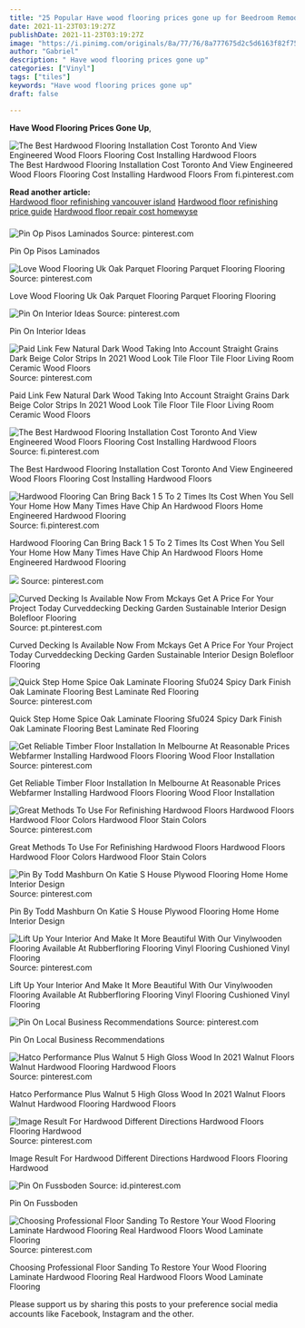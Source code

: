 ```yaml
---
title: "25 Popular Have wood flooring prices gone up for Beedroom Remodeling"
date: 2021-11-23T03:19:27Z
publishDate: 2021-11-23T03:19:27Z
image: "https://i.pinimg.com/originals/8a/77/76/8a777675d2c5d6163f82f75fbc775b9c.jpg"
author: "Gabriel"
description: " Have wood flooring prices gone up"
categories: ["Vinyl"]
tags: ["tiles"]
keywords: "Have wood flooring prices gone up"
draft: false

---
```

<!-- Head tag Code -->
**Have Wood Flooring Prices Gone Up**, 

![The Best Hardwood Flooring Installation Cost Toronto And View Engineered Wood Floors Flooring Cost Installing Hardwood Floors](https://i.pinimg.com/originals/b0/e4/47/b0e447319105dcdd176b8d36a03e3efc.jpg "The Best Hardwood Flooring Installation Cost Toronto And View Engineered Wood Floors Flooring Cost Installing Hardwood Floors")
The Best Hardwood Flooring Installation Cost Toronto And View Engineered Wood Floors Flooring Cost Installing Hardwood Floors From fi.pinterest.com

**Read another article:**  
[Hardwood floor refinishing vancouver island](/hardwood-floor-refinishing-vancouver-island/)
[Hardwood floor refinishing price guide](/hardwood-floor-refinishing-price-guide/)
[Hardwood floor repair cost homewyse](/hardwood-floor-repair-cost-homewyse/)




### 

 


![Pin Op Pisos Laminados](https://i.pinimg.com/474x/89/b6/d8/89b6d88bdfbc5bcfe8cc4c77166289ee.jpg "Pin Op Pisos Laminados")
Source: pinterest.com

Pin Op Pisos Laminados  

![Love Wood Flooring Uk Oak Parquet Flooring Parquet Flooring Flooring](https://i.pinimg.com/736x/44/d0/d2/44d0d2afd0c1a2095222ebb935c0a1f0--modern-living-room-designs-flooring.jpg "Love Wood Flooring Uk Oak Parquet Flooring Parquet Flooring Flooring")
Source: pinterest.com

Love Wood Flooring Uk Oak Parquet Flooring Parquet Flooring Flooring  

![Pin On Interior Ideas](https://i.pinimg.com/originals/b8/3c/d5/b83cd53a547d923704ecbd5c0a463c33.jpg "Pin On Interior Ideas")
Source: pinterest.com

Pin On Interior Ideas  

![Paid Link Few Natural Dark Wood Taking Into Account Straight Grains Dark Beige Color Strips In 2021 Wood Look Tile Floor Tile Floor Living Room Ceramic Wood Floors](https://i.pinimg.com/736x/9b/67/e9/9b67e9e536a2a454a4d5b26ab0981d4b.jpg "Paid Link Few Natural Dark Wood Taking Into Account Straight Grains Dark Beige Color Strips In 2021 Wood Look Tile Floor Tile Floor Living Room Ceramic Wood Floors")
Source: pinterest.com

Paid Link Few Natural Dark Wood Taking Into Account Straight Grains Dark Beige Color Strips In 2021 Wood Look Tile Floor Tile Floor Living Room Ceramic Wood Floors  

![The Best Hardwood Flooring Installation Cost Toronto And View Engineered Wood Floors Flooring Cost Installing Hardwood Floors](https://i.pinimg.com/originals/b0/e4/47/b0e447319105dcdd176b8d36a03e3efc.jpg "The Best Hardwood Flooring Installation Cost Toronto And View Engineered Wood Floors Flooring Cost Installing Hardwood Floors")
Source: fi.pinterest.com

The Best Hardwood Flooring Installation Cost Toronto And View Engineered Wood Floors Flooring Cost Installing Hardwood Floors  

![Hardwood Flooring Can Bring Back 1 5 To 2 Times Its Cost When You Sell Your Home How Many Times Have Chip An Hardwood Floors Home Engineered Hardwood Flooring](https://i.pinimg.com/originals/f7/41/52/f7415210cab43a0b4a18f2fd227bd30f.jpg "Hardwood Flooring Can Bring Back 1 5 To 2 Times Its Cost When You Sell Your Home How Many Times Have Chip An Hardwood Floors Home Engineered Hardwood Flooring")
Source: fi.pinterest.com

Hardwood Flooring Can Bring Back 1 5 To 2 Times Its Cost When You Sell Your Home How Many Times Have Chip An Hardwood Floors Home Engineered Hardwood Flooring  

![](https://i.pinimg.com/736x/98/70/32/987032963d5715a353849060bc6bedb9.jpg "")
Source: pinterest.com

  

![Curved Decking Is Available Now From Mckays Get A Price For Your Project Today Curveddecking Decking Garden Sustainable Interior Design Bolefloor Flooring](https://i.pinimg.com/originals/8b/d4/76/8bd4762111dcdc0355d558499a139656.jpg "Curved Decking Is Available Now From Mckays Get A Price For Your Project Today Curveddecking Decking Garden Sustainable Interior Design Bolefloor Flooring")
Source: pt.pinterest.com

Curved Decking Is Available Now From Mckays Get A Price For Your Project Today Curveddecking Decking Garden Sustainable Interior Design Bolefloor Flooring  

![Quick Step Home Spice Oak Laminate Flooring Sfu024 Spicy Dark Finish Oak Laminate Flooring Best Laminate Red Flooring](https://i.pinimg.com/originals/e5/99/78/e5997822f968e002bf2d6cff2d3b1bb1.jpg "Quick Step Home Spice Oak Laminate Flooring Sfu024 Spicy Dark Finish Oak Laminate Flooring Best Laminate Red Flooring")
Source: pinterest.com

Quick Step Home Spice Oak Laminate Flooring Sfu024 Spicy Dark Finish Oak Laminate Flooring Best Laminate Red Flooring  

![Get Reliable Timber Floor Installation In Melbourne At Reasonable Prices Webfarmer Installing Hardwood Floors Flooring Wood Floor Installation](https://i.pinimg.com/736x/f6/ee/95/f6ee9567ef06caf16706ac7786fd175e--wood-floor-installation-wooden-flooring.jpg "Get Reliable Timber Floor Installation In Melbourne At Reasonable Prices Webfarmer Installing Hardwood Floors Flooring Wood Floor Installation")
Source: pinterest.com

Get Reliable Timber Floor Installation In Melbourne At Reasonable Prices Webfarmer Installing Hardwood Floors Flooring Wood Floor Installation  

![Great Methods To Use For Refinishing Hardwood Floors Hardwood Floors Hardwood Floor Colors Hardwood Floor Stain Colors](https://i.pinimg.com/474x/97/37/88/973788b5100a2b6a910a3951f99be388--jacobean-floors-jacobean-stain.jpg "Great Methods To Use For Refinishing Hardwood Floors Hardwood Floors Hardwood Floor Colors Hardwood Floor Stain Colors")
Source: pinterest.com

Great Methods To Use For Refinishing Hardwood Floors Hardwood Floors Hardwood Floor Colors Hardwood Floor Stain Colors  

![Pin By Todd Mashburn On Katie S House Plywood Flooring Home Home Interior Design](https://i.pinimg.com/736x/cf/57/b3/cf57b3a199c1b79dd096a37db5c2dad5--plywood-floors-hardwood-floors.jpg "Pin By Todd Mashburn On Katie S House Plywood Flooring Home Home Interior Design")
Source: pinterest.com

Pin By Todd Mashburn On Katie S House Plywood Flooring Home Home Interior Design  

![Lift Up Your Interior And Make It More Beautiful With Our Vinylwooden Flooring Available At Rubberfloring Flooring Vinyl Flooring Cushioned Vinyl Flooring](https://i.pinimg.com/564x/bf/6f/6a/bf6f6a6f026e95c870381fa59e93c1fd.jpg "Lift Up Your Interior And Make It More Beautiful With Our Vinylwooden Flooring Available At Rubberfloring Flooring Vinyl Flooring Cushioned Vinyl Flooring")
Source: pinterest.com

Lift Up Your Interior And Make It More Beautiful With Our Vinylwooden Flooring Available At Rubberfloring Flooring Vinyl Flooring Cushioned Vinyl Flooring  

![Pin On Local Business Recommendations](https://i.pinimg.com/originals/4a/4c/7f/4a4c7fbd0f689ce65b12a5eebe5fef67.jpg "Pin On Local Business Recommendations")
Source: pinterest.com

Pin On Local Business Recommendations  

![Hatco Performance Plus Walnut 5 High Gloss Wood In 2021 Walnut Floors Walnut Hardwood Flooring Hardwood Floors](https://i.pinimg.com/originals/38/6a/c8/386ac816a27ecd1ad5bc8e43e946102c.jpg "Hatco Performance Plus Walnut 5 High Gloss Wood In 2021 Walnut Floors Walnut Hardwood Flooring Hardwood Floors")
Source: pinterest.com

Hatco Performance Plus Walnut 5 High Gloss Wood In 2021 Walnut Floors Walnut Hardwood Flooring Hardwood Floors  

![Image Result For Hardwood Different Directions Hardwood Floors Flooring Hardwood](https://i.pinimg.com/originals/44/13/bc/4413bc2936c4ccfafce12b9b894c1e16.jpg "Image Result For Hardwood Different Directions Hardwood Floors Flooring Hardwood")
Source: pinterest.com

Image Result For Hardwood Different Directions Hardwood Floors Flooring Hardwood  

![Pin On Fussboden](https://i.pinimg.com/736x/99/d6/1c/99d61c81be45f07dba253e5c0f2b1ac0.jpg "Pin On Fussboden")
Source: id.pinterest.com

Pin On Fussboden  

![Choosing Professional Floor Sanding To Restore Your Wood Flooring Laminate Hardwood Flooring Real Hardwood Floors Wood Laminate Flooring](https://i.pinimg.com/originals/8a/77/76/8a777675d2c5d6163f82f75fbc775b9c.jpg "Choosing Professional Floor Sanding To Restore Your Wood Flooring Laminate Hardwood Flooring Real Hardwood Floors Wood Laminate Flooring")
Source: pinterest.com

Choosing Professional Floor Sanding To Restore Your Wood Flooring Laminate Hardwood Flooring Real Hardwood Floors Wood Laminate Flooring  

Please support us by sharing this posts to your preference social media accounts like Facebook, Instagram and the other.

